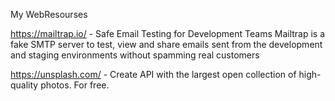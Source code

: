 My WebResourses

https://mailtrap.io/ - Safe Email Testing for Development Teams
Mailtrap is a fake SMTP server to test, view and share emails sent from the development and staging environments without spamming real customers

https://unsplash.com/ -  Create API with the largest open collection of high-quality photos. For free.
